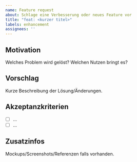 ```yaml
---
name: Feature request
about: Schlage eine Verbesserung oder neues Feature vor
title: "feat: <kurzer titel>"
labels: enhancement
assignees: ''
---
```


## Motivation
Welches Problem wird gelöst? Welchen Nutzen bringt es?

## Vorschlag
Kurze Beschreibung der Lösung/Änderungen.

## Akzeptanzkriterien
- [ ] …
- [ ] …

## Zusatzinfos
Mockups/Screenshots/Referenzen falls vorhanden.

